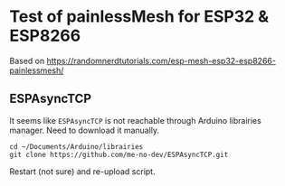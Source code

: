 # Test of painlessMesh for ESP32 & ESP8266

Based on https://randomnerdtutorials.com/esp-mesh-esp32-esp8266-painlessmesh/

## ESPAsyncTCP

It seems like `ESPAsyncTCP` is not reachable through Arduino librairies manager.
Need to download it manually.
```
cd ~/Documents/Arduino/librairies
git clone https://github.com/me-no-dev/ESPAsyncTCP.git
``` 

Restart (not sure) and re-upload script.